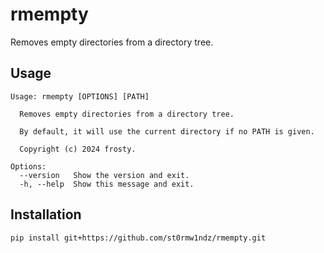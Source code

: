 # rmempty

Removes empty directories from a directory tree.

## Usage

```
Usage: rmempty [OPTIONS] [PATH]

  Removes empty directories from a directory tree.

  By default, it will use the current directory if no PATH is given.

  Copyright (c) 2024 frosty.

Options:
  --version   Show the version and exit.
  -h, --help  Show this message and exit.
```

## Installation

```
pip install git+https://github.com/st0rmw1ndz/rmempty.git
```